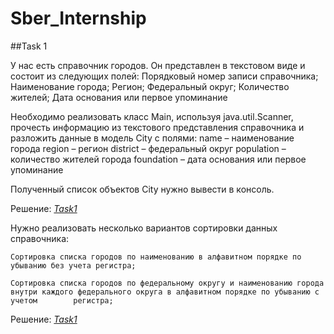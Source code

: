 # Sber_Internship

##Task 1

У нас есть справочник городов. Он представлен в текстовом виде и состоит из следующих полей:
    Порядковый номер записи справочника;
    Наименование города;
    Регион;
    Федеральный округ;
    Количество жителей;
    Дата основания или первое упоминание

Необходимо реализовать класс Main, используя java.util.Scanner, прочесть информацию из текстового 
представления справочника и разложить данные в модель City с полями:
    name – наименование города
    region – регион
    district – федеральный округ
    population – количество жителей города
    foundation – дата основания или первое упоминание

Полученный список объектов City нужно вывести в консоль.

Решение: _[Task1](https://github.com/TiRastaMafia/Sber_Internship/tree/main/Task1/Task1)_



Нужно реализовать несколько вариантов сортировки данных справочника:

    Сортировка списка городов по наименованию в алфавитном порядке по убыванию без учета регистра;

    Сортировка списка городов по федеральному округу и наименованию города внутри каждого федерального округа в алфавитном порядке по убыванию с учетом        регистра;

Решение: _[Task1](https://github.com/TiRastaMafia/Sber_Internship/tree/main/Task1)_
